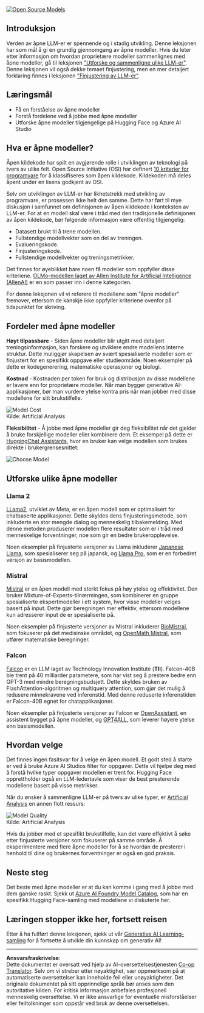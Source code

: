 <!--
CO_OP_TRANSLATOR_METADATA:
{
  "original_hash": "a8b2d4bb727c877ebf9edff8623d16b9",
  "translation_date": "2025-09-06T10:19:32+00:00",
  "source_file": "16-open-source-models/README.md",
  "language_code": "no"
}
-->
[![Open Source Models](../../../translated_images/16-lesson-banner.6b56555e8404fda1716382db4832cecbe616ccd764de381f0af6cfd694d05f74.no.png)](https://aka.ms/gen-ai-lesson16-gh?WT.mc_id=academic-105485-koreyst)

## Introduksjon

Verden av åpne LLM-er er spennende og i stadig utvikling. Denne leksjonen har som mål å gi en grundig gjennomgang av åpne modeller. Hvis du leter etter informasjon om hvordan proprietære modeller sammenlignes med åpne modeller, gå til leksjonen ["Utforske og sammenligne ulike LLM-er"](../02-exploring-and-comparing-different-llms/README.md?WT.mc_id=academic-105485-koreyst). Denne leksjonen vil også dekke temaet finjustering, men en mer detaljert forklaring finnes i leksjonen ["Finjustering av LLM-er"](../18-fine-tuning/README.md?WT.mc_id=academic-105485-koreyst).

## Læringsmål

- Få en forståelse av åpne modeller
- Forstå fordelene ved å jobbe med åpne modeller
- Utforske åpne modeller tilgjengelige på Hugging Face og Azure AI Studio

## Hva er åpne modeller?

Åpen kildekode har spilt en avgjørende rolle i utviklingen av teknologi på tvers av ulike felt. Open Source Initiative (OSI) har definert [10 kriterier for programvare](https://web.archive.org/web/20241126001143/https://opensource.org/osd?WT.mc_id=academic-105485-koreyst) for å klassifiseres som åpen kildekode. Kildekoden må deles åpent under en lisens godkjent av OSI.

Selv om utviklingen av LLM-er har likhetstrekk med utvikling av programvare, er prosessen ikke helt den samme. Dette har ført til mye diskusjon i samfunnet om definisjonen av åpen kildekode i konteksten av LLM-er. For at en modell skal være i tråd med den tradisjonelle definisjonen av åpen kildekode, bør følgende informasjon være offentlig tilgjengelig:

- Datasett brukt til å trene modellen.
- Fullstendige modellvekter som en del av treningen.
- Evalueringskode.
- Finjusteringskode.
- Fullstendige modellvekter og treningsmetrikker.

Det finnes for øyeblikket bare noen få modeller som oppfyller disse kriteriene. [OLMo-modellen laget av Allen Institute for Artificial Intelligence (AllenAI)](https://huggingface.co/allenai/OLMo-7B?WT.mc_id=academic-105485-koreyst) er en som passer inn i denne kategorien.

For denne leksjonen vil vi referere til modellene som "åpne modeller" fremover, ettersom de kanskje ikke oppfyller kriteriene ovenfor på tidspunktet for skriving.

## Fordeler med åpne modeller

**Høyt tilpassbare** - Siden åpne modeller blir utgitt med detaljert treningsinformasjon, kan forskere og utviklere endre modellens interne struktur. Dette muliggjør skapelsen av svært spesialiserte modeller som er finjustert for en spesifikk oppgave eller studieområde. Noen eksempler på dette er kodegenerering, matematiske operasjoner og biologi.

**Kostnad** - Kostnaden per token for bruk og distribusjon av disse modellene er lavere enn for proprietære modeller. Når man bygger generative AI-applikasjoner, bør man vurdere ytelse kontra pris når man jobber med disse modellene for sitt brukstilfelle.

![Model Cost](../../../translated_images/model-price.3f5a3e4d32ae00b465325159e1f4ebe7b5861e95117518c6bfc37fe842950687.no.png)  
Kilde: Artificial Analysis

**Fleksibilitet** - Å jobbe med åpne modeller gir deg fleksibilitet når det gjelder å bruke forskjellige modeller eller kombinere dem. Et eksempel på dette er [HuggingChat Assistants](https://huggingface.co/chat?WT.mc_id=academic-105485-koreyst), hvor en bruker kan velge modellen som brukes direkte i brukergrensesnittet:

![Choose Model](../../../translated_images/choose-model.f095d15bbac922141591fd4fac586dc8d25e69b42abf305d441b84c238e293f2.no.png)

## Utforske ulike åpne modeller

### Llama 2

[LLama2](https://huggingface.co/meta-llama?WT.mc_id=academic-105485-koreyst), utviklet av Meta, er en åpen modell som er optimalisert for chatbaserte applikasjoner. Dette skyldes dens finjusteringsmetode, som inkluderte en stor mengde dialog og menneskelig tilbakemelding. Med denne metoden produserer modellen flere resultater som er i tråd med menneskelige forventninger, noe som gir en bedre brukeropplevelse.

Noen eksempler på finjusterte versjoner av Llama inkluderer [Japanese Llama](https://huggingface.co/elyza/ELYZA-japanese-Llama-2-7b?WT.mc_id=academic-105485-koreyst), som spesialiserer seg på japansk, og [Llama Pro](https://huggingface.co/TencentARC/LLaMA-Pro-8B?WT.mc_id=academic-105485-koreyst), som er en forbedret versjon av basismodellen.

### Mistral

[Mistral](https://huggingface.co/mistralai?WT.mc_id=academic-105485-koreyst) er en åpen modell med sterkt fokus på høy ytelse og effektivitet. Den bruker Mixture-of-Experts-tilnærmingen, som kombinerer en gruppe spesialiserte ekspertmodeller i ett system, hvor visse modeller velges basert på input. Dette gjør beregningen mer effektiv, ettersom modellene kun adresserer input de er spesialiserte på.

Noen eksempler på finjusterte versjoner av Mistral inkluderer [BioMistral](https://huggingface.co/BioMistral/BioMistral-7B?text=Mon+nom+est+Thomas+et+mon+principal?WT.mc_id=academic-105485-koreyst), som fokuserer på det medisinske området, og [OpenMath Mistral](https://huggingface.co/nvidia/OpenMath-Mistral-7B-v0.1-hf?WT.mc_id=academic-105485-koreyst), som utfører matematiske beregninger.

### Falcon

[Falcon](https://huggingface.co/tiiuae?WT.mc_id=academic-105485-koreyst) er en LLM laget av Technology Innovation Institute (**TII**). Falcon-40B ble trent på 40 milliarder parametere, som har vist seg å prestere bedre enn GPT-3 med mindre beregningsbudsjett. Dette skyldes bruken av FlashAttention-algoritmen og multiquery attention, som gjør det mulig å redusere minnekravene ved inferenstid. Med denne reduserte inferenstiden er Falcon-40B egnet for chatapplikasjoner.

Noen eksempler på finjusterte versjoner av Falcon er [OpenAssistant](https://huggingface.co/OpenAssistant/falcon-40b-sft-top1-560?WT.mc_id=academic-105485-koreyst), en assistent bygget på åpne modeller, og [GPT4ALL](https://huggingface.co/nomic-ai/gpt4all-falcon?WT.mc_id=academic-105485-koreyst), som leverer høyere ytelse enn basismodellen.

## Hvordan velge

Det finnes ingen fasitsvar for å velge en åpen modell. Et godt sted å starte er ved å bruke Azure AI Studios filter for oppgaver. Dette vil hjelpe deg med å forstå hvilke typer oppgaver modellen er trent for. Hugging Face opprettholder også en LLM-ledertavle som viser de best presterende modellene basert på visse metrikker.

Når du ønsker å sammenligne LLM-er på tvers av ulike typer, er [Artificial Analysis](https://artificialanalysis.ai/?WT.mc_id=academic-105485-koreyst) en annen flott ressurs:

![Model Quality](../../../translated_images/model-quality.aaae1c22e00f7ee1cd9dc186c611ac6ca6627eabd19e5364dce9e216d25ae8a5.no.png)  
Kilde: Artificial Analysis

Hvis du jobber med et spesifikt brukstilfelle, kan det være effektivt å søke etter finjusterte versjoner som fokuserer på samme område. Å eksperimentere med flere åpne modeller for å se hvordan de presterer i henhold til dine og brukernes forventninger er også en god praksis.

## Neste steg

Det beste med åpne modeller er at du kan komme i gang med å jobbe med dem ganske raskt. Sjekk ut [Azure AI Foundry Model Catalog](https://ai.azure.com?WT.mc_id=academic-105485-koreyst), som har en spesifikk Hugging Face-samling med modellene vi diskuterte her.

## Læringen stopper ikke her, fortsett reisen

Etter å ha fullført denne leksjonen, sjekk ut vår [Generative AI Learning-samling](https://aka.ms/genai-collection?WT.mc_id=academic-105485-koreyst) for å fortsette å utvikle din kunnskap om generativ AI!

---

**Ansvarsfraskrivelse**:  
Dette dokumentet er oversatt ved hjelp av AI-oversettelsestjenesten [Co-op Translator](https://github.com/Azure/co-op-translator). Selv om vi streber etter nøyaktighet, vær oppmerksom på at automatiserte oversettelser kan inneholde feil eller unøyaktigheter. Det originale dokumentet på sitt opprinnelige språk bør anses som den autoritative kilden. For kritisk informasjon anbefales profesjonell menneskelig oversettelse. Vi er ikke ansvarlige for eventuelle misforståelser eller feiltolkninger som oppstår ved bruk av denne oversettelsen.